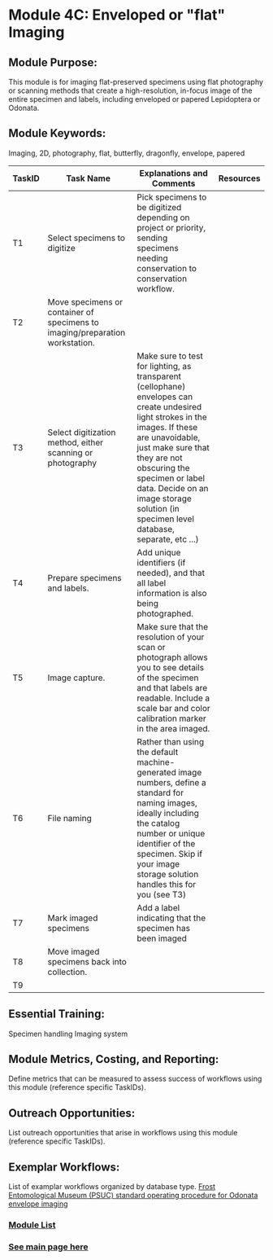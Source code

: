 # Module 4C: Enveloped or "flat" Imaging

## Module Purpose: 
This module is for imaging flat-preserved specimens using flat photography or scanning methods that create a high-resolution, in-focus image of the entire specimen and labels, including enveloped or papered Lepidoptera or Odonata.

## Module Keywords: 
Imaging, 2D, photography, flat, butterfly, dragonfly, envelope, papered


| TaskID | Task Name | Explanations and Comments | Resources |
|--------|-----------|---------------------------|-----------|
|T1|Select specimens to digitize|Pick specimens to be digitized depending on project or priority, sending specimens needing conservation to conservation workflow.||
|T2|Move specimens or container of specimens to imaging/preparation workstation.|||
|T3|Select digitization method, either scanning or photography|Make sure to test for lighting, as transparent (cellophane) envelopes can create undesired light strokes in the images. If these are unavoidable, just make sure that they are not obscuring the specimen or label data. Decide on an image storage solution (in specimen level database, separate, etc ...)||
|T4|Prepare specimens and labels.|Add unique identifiers (if needed), and that all label information is also being photographed.||
|T5|Image capture.|Make sure that the resolution of your scan or photograph allows you to see details of the specimen and that labels are readable. Include a scale bar and color calibration marker in the area imaged.||
|T6|File naming|Rather than using the default machine-generated image numbers, define a standard for naming images, ideally including the catalog number or unique identifier of the specimen. Skip if your image storage solution handles this for you (see T3)||
|T7|Mark imaged specimens|Add a label indicating that the specimen has been imaged||
|T8|Move imaged specimens back into collection.|||
|T9||||



## Essential Training: 
Specimen handling
Imaging system

## Module Metrics, Costing, and Reporting: 
Define metrics that can be measured to assess success of workflows using this module (reference specific TaskIDs).

## Outreach Opportunities: 
List outreach opportunities that arise in workflows using this module (reference specific TaskIDs).

## Exemplar Workflows: 
List of examplar workflows organized by database type.
[Frost Entomological Museum (PSUC) standard operating procedure for Odonata envelope imaging](https://docs.google.com/document/d/19J1vILfbPRZaKIBmsfALE95ACR6Q9ss1nic4VRK-IQU/edit)

### [Module List](https://entcollnet.github.io/BugFlow/modules/)
### [See main page here](https://entcollnet.github.io/BugFlow/)
